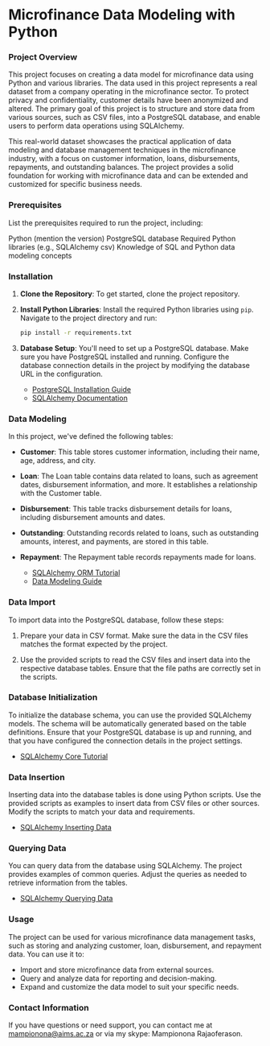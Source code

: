# Microfinance Data Modeling with Python

### Project Overview
This project focuses on creating a data model for microfinance data using Python and various libraries. The data used in this project represents a real dataset from a company operating in the microfinance sector. To protect privacy and confidentiality, customer details have been anonymized and altered. The primary goal of this project is to structure and store data from various sources, such as CSV files, into a PostgreSQL database, and enable users to perform data operations using SQLAlchemy.

This real-world dataset showcases the practical application of data modeling and database management techniques in the microfinance industry, with a focus on customer information, loans, disbursements, repayments, and outstanding balances. The project provides a solid foundation for working with microfinance data and can be extended and customized for specific business needs.

### Prerequisites
List the prerequisites required to run the project, including:

Python (mention the version)
PostgreSQL database
Required Python libraries (e.g., SQLAlchemy csv)
Knowledge of SQL and Python data modeling concepts
### Installation

1. **Clone the Repository**: To get started, clone the project repository. 

2. **Install Python Libraries**: Install the required Python libraries using `pip`. Navigate to the project directory and run:

   ```bash
   pip install -r requirements.txt
   ```

3. **Database Setup**: You'll need to set up a PostgreSQL database. Make sure you have PostgreSQL installed and running. Configure the database connection details in the project by modifying the database URL in the configuration.

   - [PostgreSQL Installation Guide](https://www.postgresql.org/download/)
   - [SQLAlchemy Documentation](https://docs.sqlalchemy.org/en/20/)

### Data Modeling

In this project, we've defined the following tables:

- **Customer**: This table stores customer information, including their name, age, address, and city.

- **Loan**: The Loan table contains data related to loans, such as agreement dates, disbursement information, and more. It establishes a relationship with the Customer table.

- **Disbursement**: This table tracks disbursement details for loans, including disbursement amounts and dates.

- **Outstanding**: Outstanding records related to loans, such as outstanding amounts, interest, and payments, are stored in this table.

- **Repayment**: The Repayment table records repayments made for loans.

   - [SQLAlchemy ORM Tutorial](https://docs.sqlalchemy.org/en/20/orm/tutorial.html)
   - [Data Modeling Guide](https://www.lucidchart.com/pages/data-modeling-guide)

### Data Import

To import data into the PostgreSQL database, follow these steps:

1. Prepare your data in CSV format. Make sure the data in the CSV files matches the format expected by the project.

2. Use the provided scripts to read the CSV files and insert data into the respective database tables. Ensure that the file paths are correctly set in the scripts.

### Database Initialization

To initialize the database schema, you can use the provided SQLAlchemy models. The schema will be automatically generated based on the table definitions. Ensure that your PostgreSQL database is up and running, and that you have configured the connection details in the project settings.

   - [SQLAlchemy Core Tutorial](https://docs.sqlalchemy.org/en/20/core/tutorial.html)

### Data Insertion

Inserting data into the database tables is done using Python scripts. Use the provided scripts as examples to insert data from CSV files or other sources. Modify the scripts to match your data and requirements.

   - [SQLAlchemy Inserting Data](https://docs.sqlalchemy.org/en/20/orm/tutorial.html#inserting-data)

### Querying Data

You can query data from the database using SQLAlchemy. The project provides examples of common queries. Adjust the queries as needed to retrieve information from the tables.

   - [SQLAlchemy Querying Data](https://docs.sqlalchemy.org/en/20/orm/tutorial.html#querying)

### Usage

The project can be used for various microfinance data management tasks, such as storing and analyzing customer, loan, disbursement, and repayment data. You can use it to:

- Import and store microfinance data from external sources.
- Query and analyze data for reporting and decision-making.
- Expand and customize the data model to suit your specific needs.


### Contact Information

If you have questions or need support, you can contact me at mampionona@aims.ac.za or via my skype: Mampionona Rajaoferason.



